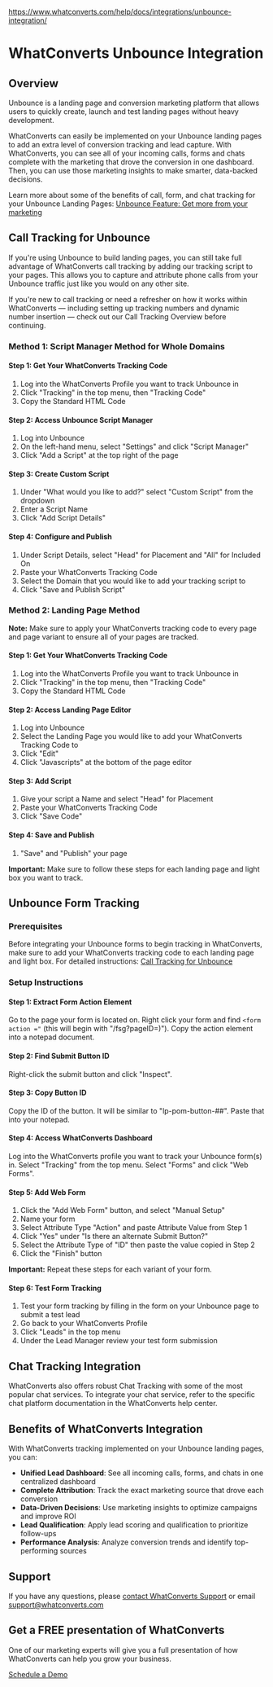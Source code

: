 https://www.whatconverts.com/help/docs/integrations/unbounce-integration/

# WhatConverts Unbounce Integration

## Overview

Unbounce is a landing page and conversion marketing platform that allows users to quickly create, launch and test landing pages without heavy development.

WhatConverts can easily be implemented on your Unbounce landing pages to add an extra level of conversion tracking and lead capture. With WhatConverts, you can see all of your incoming calls, forms and chats complete with the marketing that drove the conversion in one dashboard. Then, you can use those marketing insights to make smarter, data-backed decisions.

Learn more about some of the benefits of call, form, and chat tracking for your Unbounce Landing Pages: [Unbounce Feature: Get more from your marketing](https://www.whatconverts.com/integrations/landing-pages/landing-page-integration-unbounce/)

## Call Tracking for Unbounce

If you're using Unbounce to build landing pages, you can still take full advantage of WhatConverts call tracking by adding our tracking script to your pages. This allows you to capture and attribute phone calls from your Unbounce traffic just like you would on any other site.

If you're new to call tracking or need a refresher on how it works within WhatConverts — including setting up tracking numbers and dynamic number insertion — check out our Call Tracking Overview before continuing.

### Method 1: Script Manager Method for Whole Domains

#### Step 1: Get Your WhatConverts Tracking Code
1. Log into the WhatConverts Profile you want to track Unbounce in
2. Click "Tracking" in the top menu, then "Tracking Code"
3. Copy the Standard HTML Code

#### Step 2: Access Unbounce Script Manager
1. Log into Unbounce
2. On the left-hand menu, select "Settings" and click "Script Manager"
3. Click "Add a Script" at the top right of the page

#### Step 3: Create Custom Script
1. Under "What would you like to add?" select "Custom Script" from the dropdown
2. Enter a Script Name
3. Click "Add Script Details"

#### Step 4: Configure and Publish
1. Under Script Details, select "Head" for Placement and "All" for Included On
2. Paste your WhatConverts Tracking Code
3. Select the Domain that you would like to add your tracking script to
4. Click "Save and Publish Script"

### Method 2: Landing Page Method

**Note:** Make sure to apply your WhatConverts tracking code to every page and page variant to ensure all of your pages are tracked.

#### Step 1: Get Your WhatConverts Tracking Code
1. Log into the WhatConverts Profile you want to track Unbounce in
2. Click "Tracking" in the top menu, then "Tracking Code"
3. Copy the Standard HTML Code

#### Step 2: Access Landing Page Editor
1. Log into Unbounce
2. Select the Landing Page you would like to add your WhatConverts Tracking Code to
3. Click "Edit"
4. Click "Javascripts" at the bottom of the page editor

#### Step 3: Add Script
1. Give your script a Name and select "Head" for Placement
2. Paste your WhatConverts Tracking Code
3. Click "Save Code"

#### Step 4: Save and Publish
1. "Save" and "Publish" your page

**Important:** Make sure to follow these steps for each landing page and light box you want to track.

## Unbounce Form Tracking

### Prerequisites

Before integrating your Unbounce forms to begin tracking in WhatConverts, make sure to add your WhatConverts tracking code to each landing page and light box. For detailed instructions: [Call Tracking for Unbounce](https://www.whatconverts.com/help/docs/integrations/unbounce-integration/call-tracking-for-unbounce/)

### Setup Instructions

#### Step 1: Extract Form Action Element
Go to the page your form is located on. Right click your form and find `<form action ="` (this will begin with "/fsg?pageID=)"). Copy the action element into a notepad document.

#### Step 2: Find Submit Button ID
Right-click the submit button and click "Inspect".

#### Step 3: Copy Button ID
Copy the ID of the button. It will be similar to "lp-pom-button-##". Paste that into your notepad.

#### Step 4: Access WhatConverts Dashboard
Log into the WhatConverts profile you want to track your Unbounce form(s) in. Select "Tracking" from the top menu. Select "Forms" and click "Web Forms".

#### Step 5: Add Web Form
1. Click the "Add Web Form" button, and select "Manual Setup"
2. Name your form
3. Select Attribute Type "Action" and paste Attribute Value from Step 1
4. Click "Yes" under "Is there an alternate Submit Button?"
5. Select the Attribute Type of "ID" then paste the value copied in Step 2
6. Click the "Finish" button

**Important:** Repeat these steps for each variant of your form.

#### Step 6: Test Form Tracking
1. Test your form tracking by filling in the form on your Unbounce page to submit a test lead
2. Go back to your WhatConverts Profile
3. Click "Leads" in the top menu
4. Under the Lead Manager review your test form submission

## Chat Tracking Integration

WhatConverts also offers robust Chat Tracking with some of the most popular chat services. To integrate your chat service, refer to the specific chat platform documentation in the WhatConverts help center.

## Benefits of WhatConverts Integration

With WhatConverts tracking implemented on your Unbounce landing pages, you can:

- **Unified Lead Dashboard**: See all incoming calls, forms, and chats in one centralized dashboard
- **Complete Attribution**: Track the exact marketing source that drove each conversion
- **Data-Driven Decisions**: Use marketing insights to optimize campaigns and improve ROI
- **Lead Qualification**: Apply lead scoring and qualification to prioritize follow-ups
- **Performance Analysis**: Analyze conversion trends and identify top-performing sources

## Support

If you have any questions, please [contact WhatConverts Support](https://www.whatconverts.com/contact) or email [support@whatconverts.com](mailto:support@whatconverts.com)

## Get a FREE presentation of WhatConverts

One of our marketing experts will give you a full presentation of how WhatConverts can help you grow your business.

[Schedule a Demo](https://www.whatconverts.com/request-a-demo/lets-talk)